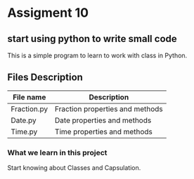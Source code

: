 # Assigment 10

## start using python to write small code 
This is a simple program to learn to work with class in Python.

## Files Description
| File name | Description |
| --------- | ----------- |
| Fraction.py | Fraction properties and methods |
| Date.py | Date properties and methods |
| Time.py | Time properties and methods |
### What we learn in this project

 Start knowing about Classes and Capsulation.


